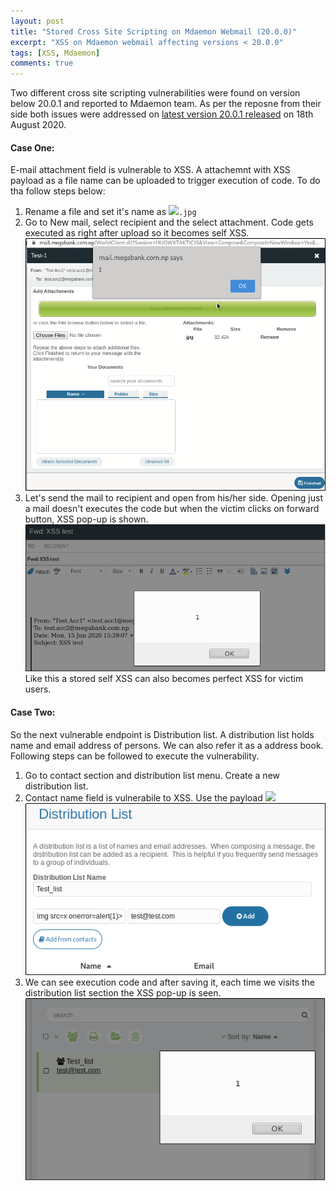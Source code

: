 ```yaml
---
layout: post
title: "Stored Cross Site Scripting on Mdaemon Webmail (20.0.0)"
excerpt: "XSS on Mdaemon webmail affecting versions < 20.0.0"
tags: [XSS, Mdaemon]
comments: true
---
```


Two different cross site scripting vulnerabilities were found on version below 20.0.1 and reported to Mdaemon team. As per the reposne from their side both issues were addressed on [latest version 20.0.1 released](http://files.altn.com/MDaemon/Release/relnotes_en.html) on 18th August 2020.

#### Case One:

E-mail attachment field is vulnerable to XSS. A attachemnt with XSS payload as a file name can be uploaded to trigger execution of code. To do tha follow steps below:

1. Rename a file and set it's name as <code><img src=x onerror=alert(1)>.jpg </code>
2. Go to New mail, select recipient and the select attachment. Code gets executed as right after upload so it becomes self XSS.
 ![XSS Popup1](/images/posts/mdaemon-xss-popup.png)
3. Let's send the mail to recipient and open from his/her side. Opening just a mail doesn't executes the code but when the victim clicks on forward button, XSS pop-up is shown.  
 ![XSS Popup 2](/images/posts/mdaemon-xss-popup-2.png)
 Like this a stored self XSS can also becomes perfect XSS for victim users. 


#### Case Two:

So the next vulnerable endpoint is Distribution list. A distribution list holds name and email address of persons. We can also refer it as a address book. Following steps can be followed to execute the vulnerability.
1. Go to contact section and distribution list menu. Create a new distribution list.
2. Contact name field is vulnerabile to XSS. Use the payload <code><img src=x onerror=alert(1)></code> 
![Mdaemon XSS](/images/posts/mdaemon-xss-distribution1.png)
3. We can see execution code and after saving it, each time we visits the distribution list section the XSS pop-up is seen.
![Mdaemon XSS](/images/posts/mdaemon-xss-distribution2.png)
